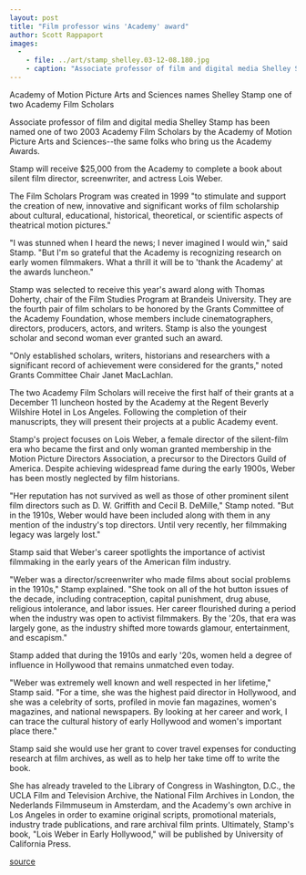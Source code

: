 ```yaml
---
layout: post
title: "Film professor wins 'Academy' award"
author: Scott Rappaport
images:
  -
    - file: ../art/stamp_shelley.03-12-08.180.jpg
    - caption: "Associate professor of film and digital media Shelley Stamp has been awarded $25,000 from the Academy of Motion Picture Arts and Sciences to complete a book about silent film director Lois Weber. Photo: Scott Rappaport"
---
```


Academy of Motion Picture Arts and Sciences names Shelley Stamp one of two Academy Film Scholars

Associate professor of film and digital media Shelley Stamp has been named one of two 2003 Academy Film Scholars by the Academy of Motion Picture Arts and Sciences--the same folks who bring us the Academy Awards.

Stamp will receive $25,000 from the Academy to complete a book about silent film director, screenwriter, and actress Lois Weber.

The Film Scholars Program was created in 1999 "to stimulate and support the creation of new, innovative and significant works of film scholarship about cultural, educational, historical, theoretical, or scientific aspects of theatrical motion pictures."  

"I was stunned when I heard the news; I never imagined I would win," said Stamp. "But I'm so grateful that the Academy is recognizing research on early women filmmakers. What a thrill it will be to 'thank the Academy' at the awards luncheon."  

Stamp was selected to receive this year's award along with Thomas Doherty, chair of the Film Studies Program at Brandeis University. They are the fourth pair of film scholars to be honored by the Grants Committee of the Academy Foundation, whose members include cinematographers, directors, producers, actors, and writers. Stamp is also the youngest scholar and second woman ever granted such an award.  

"Only established scholars, writers, historians and researchers with a significant record of achievement were considered for the grants," noted Grants Committee Chair Janet MacLachlan.  

The two Academy Film Scholars will receive the first half of their grants at a December 11 luncheon hosted by the Academy at the Regent Beverly Wilshire Hotel in Los Angeles. Following the completion of their manuscripts, they will present their projects at a public Academy event.  

Stamp's project focuses on Lois Weber, a female director of the silent-film era who became the first and only woman granted membership in the Motion Picture Directors Association, a precursor to the Directors Guild of America. Despite achieving widespread fame during the early 1900s, Weber has been mostly neglected by film historians.   

"Her reputation has not survived as well as those of other prominent silent film directors such as D. W. Griffith and Cecil B. DeMille," Stamp noted. "But in the 1910s, Weber would have been included along with them in any mention of the industry's top directors. Until very recently, her filmmaking legacy was largely lost."  

Stamp said that Weber's career spotlights the importance of activist filmmaking in the early years of the American film industry.  

"Weber was a director/screenwriter who made films about social problems in the 1910s," Stamp explained. "She took on all of the hot button issues of the decade, including contraception, capital punishment, drug abuse, religious intolerance, and labor issues. Her career flourished during a period when the industry was open to activist filmmakers. By the '20s, that era was largely gone, as the industry shifted more towards glamour, entertainment, and escapism."  

Stamp added that during the 1910s and early '20s, women held a degree of influence in Hollywood that remains unmatched even today.   

"Weber was extremely well known and well respected in her lifetime," Stamp said. "For a time, she was the highest paid director in Hollywood, and she was a celebrity of sorts, profiled in movie fan magazines, women's magazines, and national newspapers. By looking at her career and work, I can trace the cultural history of early Hollywood and women's important place there."  

Stamp said she would use her grant to cover travel expenses for conducting research at film archives, as well as to help her take time off to write the book.

She has already traveled to the Library of Congress in Washington, D.C., the UCLA Film and Television Archive, the National Film Archives in London, the Nederlands Filmmuseum in Amsterdam, and the Academy's own archive in Los Angeles in order to examine original scripts, promotional materials, industry trade publications, and rare archival film prints. Ultimately, Stamp's book, "Lois Weber in Early Hollywood," will be published by University of California Press.  
  
  

[source](http://www1.ucsc.edu/currents/03-04/12-08/academy.html "Permalink to academy")
